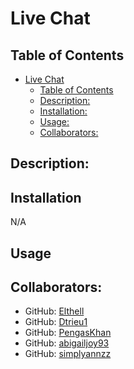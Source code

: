 # Live Chat

## Table of Contents
- [Live Chat](#live-chat)
  - [Table of Contents](#table-of-contents)
  - [Description:](#description)
  - [Installation:](#installation)
  - [Usage:](#usage)
  - [Collaborators:](#collaborators)

## Description:



## Installation

N/A

## Usage



## Collaborators:
  - GitHub: [Elthell](https://github.com/elthell)
  - GitHub: [Dtrieu1](https://github.com/Dtrieu1)
  - GitHub: [PengasKhan](https://github.com/PengasKhan)
  - GitHub: [abigailjoy93](https://github.com/abigailjoy93)
  - GitHub: [simplyannzz](https://github.com/simplyannzz)